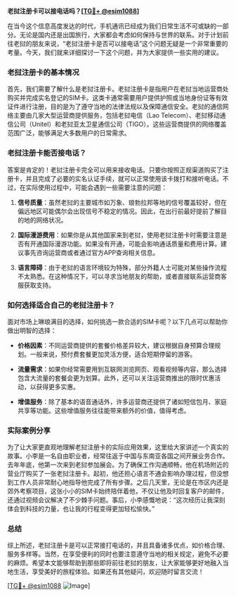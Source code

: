 **老挝注册卡可以接电话吗？[[TG💪+ @esim1088](https://t.me/s/esim1088)]**

在当今这个信息高度发达的时代，手机通讯已经成为我们日常生活不可或缺的一部分。无论是国内还是出国旅行，大家都会考虑如何保持与世界的联系。对于计划前往老挝的朋友来说，“老挝注册卡是否可以接电话”这个问题无疑是一个非常重要的考量。今天，我们就来详细探讨一下这个问题，并为大家提供一些实用的建议。

### 老挝注册卡的基本情况

首先，我们需要了解什么是老挝注册卡。老挝注册卡是指用户在老挝当地运营商处购买并完成实名登记的SIM卡。这类卡通常需要用户提供护照或当地身份证等有效证件进行注册，目的是为了遵守当地的法律法规以及保障通信安全。老挝的通信网络主要由几家大型运营商提供服务，包括老挝电信（Lao Telecom）、老挝移动通信公司（Unitel）和老挝亚太卫星通信公司（TIGO）。这些运营商提供的网络覆盖范围广泛，能够满足大多数用户的日常需求。

### 老挝注册卡能否接电话？

答案是肯定的！老挝注册卡完全可以用来接收电话。只要你按照正规渠道购买了注册卡，并且完成了必要的实名认证手续，就可以正常使用该卡拨打和接听电话。不过，在实际使用过程中，可能会遇到一些需要注意的问题：

1. **信号质量**：虽然老挝的主要城市如万象、琅勃拉邦等地的信号覆盖较好，但在偏远地区可能偶尔会出现信号不稳定的情况。因此，在出行前最好提前了解目的地的网络状况。
   
2. **国际漫游费用**：如果你是从其他国家来到老挝，使用老挝注册卡时需要注意是否有开通国际漫游功能。如果没有开通，可能会影响通话质量和费用计算。建议事先咨询运营商或者通过官方APP查询相关信息。

3. **语言障碍**：由于老挝的语言环境较为特殊，部分外籍人士可能对某些操作流程不太熟悉。在这种情况下，可以寻求当地朋友的帮助，或者直接联系运营商客服获取支持。

### 如何选择适合自己的老挝注册卡？

面对市场上琳琅满目的选择，如何挑选一款合适的SIM卡呢？以下几点可以帮助你做出明智的选择：

- **价格因素**：不同运营商提供的套餐价格差异较大，建议根据自身预算合理规划。一般来说，预付费套餐更加灵活方便，适合短期停留的游客。
  
- **流量需求**：如果你经常需要用到互联网浏览网页、观看视频等内容，那么选择包含大流量的套餐会更为划算。此外，还可以关注运营商推出的限时优惠活动，以获得更多实惠。

- **增值服务**：除了基本的语音通话外，许多运营商还提供了诸如短信包月、家庭共享等功能。这些增值服务往往能带来额外的价值，值得考虑。

### 实际案例分享

为了让大家更直观地理解老挝注册卡的实际应用效果，这里给大家讲述一个真实的故事。小李是一名自由职业者，经常往返于中国与东南亚各国之间开展业务合作。去年年底，他第一次来到老挝参加展会。为了确保工作沟通顺畅，他在机场附近的营业厅购买了一张老挝注册卡。起初，他还担心语言不通会影响办理过程，但没想到工作人员非常耐心地指导他完成了所有步骤。之后几天里，无论是在市区内还是郊外考察项目，这张小小的SIM卡始终陪伴着他，不仅让他及时回复客户的邮件，还通过视频会议解决了不少棘手问题。事后，小李感慨地说：“这次经历让我深刻体会到科技的力量，也让我的行程变得更加轻松愉快。”

### 总结

综上所述，老挝注册卡是可以正常接打电话的，并且具备诸多优点，如价格合理、服务多样等。当然，在享受便利的同时也要注意遵守当地的相关规定，避免不必要的麻烦。希望本文能够帮助到那些即将前往老挝的朋友，让大家能够更好地融入当地生活，享受美好的旅程体验。如果还有其他疑问，欢迎随时留言交流！

[[TG💪+ @esim1088](https://t.me/s/esim1088) ![Image](https://i.postimg.cc/4NQfJmqS/Snipaste-2025-05-13-00-14-12.png)]